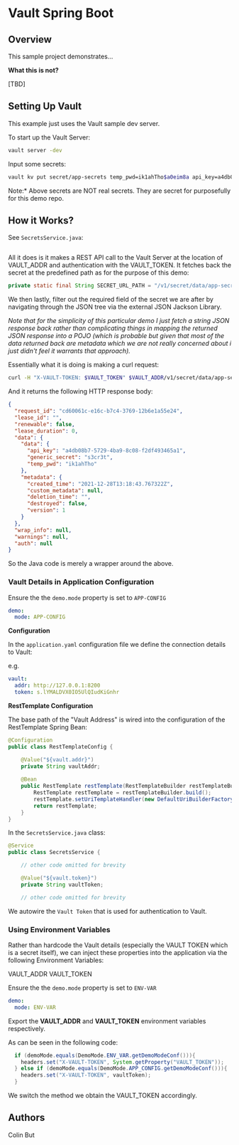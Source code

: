 # Vault Spring Boot

## Overview

This sample project demonstrates...

__What this is not?__

[TBD]

## Setting Up Vault

This example just uses the Vault sample dev server.

To start up the Vault Server:

```bash
vault server -dev
```

Input some secrets:

```bash
vault kv put secret/app-secrets temp_pwd=ik1ahTho$a0eim8a api_key=a4db08b7-5729-4ba9-8c08-f2df493465a1 generic_secret=s3cr3t
```

Note:*
Above secrets are NOT real secrets. They are secret for purposefully for this demo repo.

## How it Works?

See `SecretsService.java`:

```java
```

All it does is it makes a REST API call to the Vault Server at the location of VAULT_ADDR and authentication with the VAULT_TOKEN.
It fetches back the secret at the predefined path as for the purpose of this demo:

```java
private static final String SECRET_URL_PATH = "/v1/secret/data/app-secrets";
```

We then lastly, filter out the required field of the secret we are after by navigating through the JSON tree via the external JSON Jackson Library.

_Note that for the simplicity of this particular demo I just fetch a string JSON response back rather than complicating things in mapping the returned JSON response into a POJO (which is probable but given that most of the data returned back are metadata which we are not really concerned about i just didn't feel it warrants that approach)._

Essentially what it is doing is making a curl request:

```bash
curl -H "X-VAULT-TOKEN: $VAULT_TOKEN" $VAULT_ADDR/v1/secret/data/app-secrets
```

And it returns the following HTTP response body:

```json
{
  "request_id": "cd60061c-e16c-b7c4-3769-12b6e1a55e24",
  "lease_id": "",
  "renewable": false,
  "lease_duration": 0,
  "data": {
    "data": {
      "api_key": "a4db08b7-5729-4ba9-8c08-f2df493465a1",
      "generic_secret": "s3cr3t",
      "temp_pwd": "ik1ahTho"
    },
    "metadata": {
      "created_time": "2021-12-28T13:18:43.767322Z",
      "custom_metadata": null,
      "deletion_time": "",
      "destroyed": false,
      "version": 1
    }
  },
  "wrap_info": null,
  "warnings": null,
  "auth": null
}
```

So the Java code is merely a wrapper around the above.

### Vault Details in Application Configuration

Ensure the the `demo.mode` property is set to `APP-CONFIG`

```yaml
demo:
  mode: APP-CONFIG
```

__Configuration__

In the `application.yaml` configuration file we define the connection details to Vault:

e.g.
```yaml
vault:
  addr: http://127.0.0.1:8200
  token: s.lYMALDVX0IO5UlQIudKiGnhr
```

__RestTemplate Configuration__

The base path of the "Vault Address" is wired into the configuration of the RestTemplate Spring Bean:

```java
@Configuration
public class RestTemplateConfig {

    @Value("${vault.addr}")
    private String vaultAddr;
    
    @Bean
    public RestTemplate restTemplate(RestTemplateBuilder restTemplateBuilder) {
        RestTemplate restTemplate = restTemplateBuilder.build();
        restTemplate.setUriTemplateHandler(new DefaultUriBuilderFactory(vaultAddr));
        return restTemplate;
    }
}
```

In the `SecretsService.java` class:

```java
@Service
public class SecretsService {

    // other code omitted for brevity

    @Value("${vault.token}")
    private String vaultToken;

    // other code omitted for brevity
```

We autowire the `Vault Token` that is used for authentication to Vault.

### Using Environment Variables

Rather than hardcode the Vault details (especially the VAULT TOKEN which is a secret itself), we can inject these properties into the application via the following Environment Variables:

VAULT_ADDR
VAULT_TOKEN

Ensure the the `demo.mode` property is set to `ENV-VAR`

```yaml
demo:
  mode: ENV-VAR
```

Export the __VAULT_ADDR__ and __VAULT_TOKEN__ environment variables respectively.

As can be seen in the following code:

```java
  if (demoMode.equals(DemoMode.ENV_VAR.getDemoModeConf())){
    headers.set("X-VAULT-TOKEN", System.getProperty("VAULT_TOKEN"));
  } else if (demoMode.equals(DemoMode.APP_CONFIG.getDemoModeConf())){
    headers.set("X-VAULT-TOKEN", vaultToken);
  }
```

We switch the method we obtain the VAULT_TOKEN accordingly.


## Authors

Colin But

